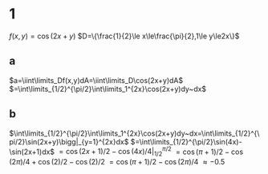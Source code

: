 # 1

$f(x,y)=\cos(2x+y)$
$D=\{\frac{1}{2}\le x\le\frac{\pi}{2},1\le y\le2x\}$

## a
$a=\iint\limits_Df(x,y)dA=\iint\limits_D\cos(2x+y)dA$
$=\int\limits_{1/2}^{\pi/2}\int\limits_1^{2x}\cos(2x+y)dy~dx$

## b
$\int\limits_{1/2}^{\pi/2}\int\limits_1^{2x}\cos(2x+y)dy~dx=\int\limits_{1/2}^{\pi/2}\sin(2x+y)\bigg|_{y=1}^{2x}dx$
$=\int\limits_{1/2}^{\pi/2}\sin(4x)-\sin(2x+1)dx$
$=\cos(2x+1)/2-\cos(4x)/4\bigg|_{1/2}^{\pi/2}$
$=\cos(\pi+1)/2-\cos(2\pi)/4+\cos(2)/2-\cos(2)/2$
$=\cos(\pi+1)/2-\cos(2\pi)/4$
$\approx-0.5$
